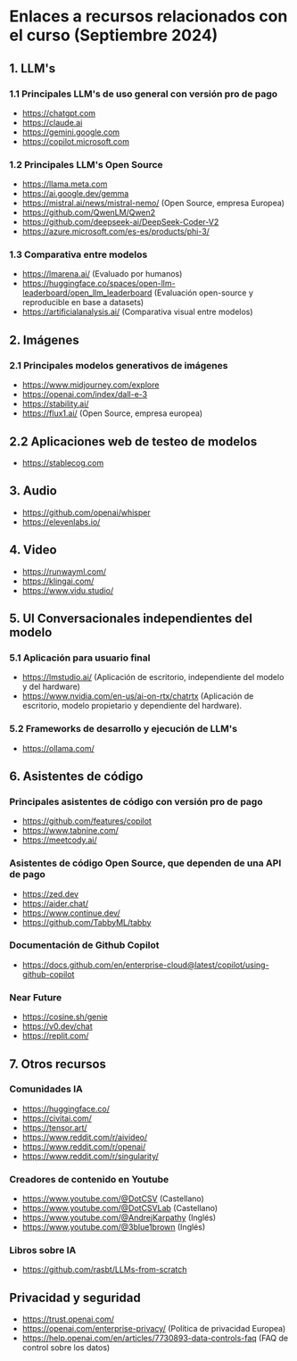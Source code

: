 # Enlaces a recursos relacionados con el curso (Septiembre 2024)

## 1. LLM's
### 1.1 Principales LLM's de uso general con versión pro de pago
* https://chatgpt.com
* https://claude.ai
* https://gemini.google.com
* https://copilot.microsoft.com

### 1.2 Principales LLM's Open Source
* https://llama.meta.com
* https://ai.google.dev/gemma
* https://mistral.ai/news/mistral-nemo/ (Open Source, empresa Europea)
* https://github.com/QwenLM/Qwen2
* https://github.com/deepseek-ai/DeepSeek-Coder-V2
* https://azure.microsoft.com/es-es/products/phi-3/

### 1.3 Comparativa entre modelos
* https://lmarena.ai/ (Evaluado por humanos)
* https://huggingface.co/spaces/open-llm-leaderboard/open_llm_leaderboard (Evaluación open-source y reproducible en base a datasets)
* https://artificialanalysis.ai/ (Comparativa visual entre modelos)

## 2. Imágenes
### 2.1 Principales modelos generativos de imágenes
* https://www.midjourney.com/explore
* https://openai.com/index/dall-e-3
* https://stability.ai/
* https://flux1.ai/ (Open Source, empresa europea)

## 2.2 Aplicaciones web de testeo de modelos
* https://stablecog.com
  
## 3. Audio
* https://github.com/openai/whisper
* https://elevenlabs.io/

## 4. Video
* https://runwayml.com/
* https://klingai.com/
* https://www.vidu.studio/
  
## 5. UI Conversacionales independientes del modelo
### 5.1 Aplicación para usuario final
* https://lmstudio.ai/ (Aplicación de escritorio, independiente del modelo y del hardware)
* https://www.nvidia.com/en-us/ai-on-rtx/chatrtx (Aplicación de escritorio, modelo propietario y dependiente del hardware).

### 5.2 Frameworks de desarrollo y ejecución de LLM's
* https://ollama.com/

## 6. Asistentes de código
### Principales asistentes de código con versión pro de pago
* https://github.com/features/copilot
* https://www.tabnine.com/
* https://meetcody.ai/

### Asistentes de código Open Source, que dependen de una API de pago
* https://zed.dev
* https://aider.chat/
* https://www.continue.dev/
* https://github.com/TabbyML/tabby

### Documentación de Github Copilot
* https://docs.github.com/en/enterprise-cloud@latest/copilot/using-github-copilot

### Near Future
* https://cosine.sh/genie
* https://v0.dev/chat
* https://replit.com/
  
## 7. Otros recursos
### Comunidades IA
* https://huggingface.co/
* https://civitai.com/
* https://tensor.art/
* https://www.reddit.com/r/aivideo/
* https://www.reddit.com/r/openai/
* https://www.reddit.com/r/singularity/

### Creadores de contenido en Youtube
* https://www.youtube.com/@DotCSV (Castellano)
* https://www.youtube.com/@DotCSVLab (Castellano)
* https://www.youtube.com/@AndrejKarpathy (Inglés)
* https://www.youtube.com/@3blue1brown (Inglés)

### Libros sobre IA
* https://github.com/rasbt/LLMs-from-scratch

## Privacidad y seguridad
* https://trust.openai.com/
* https://openai.com/enterprise-privacy/ (Política de privacidad Europea)
* https://help.openai.com/en/articles/7730893-data-controls-faq (FAQ de control sobre los datos)
  
